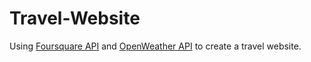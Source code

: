 # Travel-Website

Using [Foursquare API](https://developer.foursquare.com/)  and [OpenWeather API](https://openweathermap.org/current) to create a travel website.

